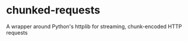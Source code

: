 chunked-requests
================

A wrapper around Python's httplib for streaming, chunk-encoded HTTP requests

